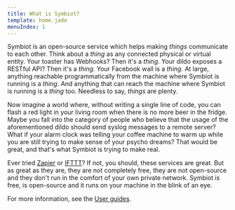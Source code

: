 ```yaml
---
title: What is Symbiot?
template: home.jade
menuIndex: 1
---
```


Symbiot is an open-source service which helps making _things_ communicate to each other. Think about a _thing_ as any connected physical or virtual entity. Your toaster has Webhooks? Then it's a _thing_. Your dildo exposes a RESTful API? Then it's a _thing_. Your Facebook wall is a _thing_. At large, anything reachable programmatically from the machine where Symbiot is running is a _thing_. And anything that can reach the machine where Symbiot is running is a _thing_ too. Needless to say, _things_ are plenty.

Now imagine a world where, without writing a single line of code, you can flash a red light in your living room when there is no more beer in the fridge. Maybe you fall into the category of people who believe that the usage of the aforementioned dildo should send syslog messages to a remote server? What if your alarm clock was telling your coffee machine to warm up while you are still trying to make sense of your psycho dreams? That would be great, and that's what Symbiot is trying to make real.

Ever tried [Zapier](https://zapier.com/) or [IFTTT](https://ifttt.com)? If not, you should, these services are great. But as great as they are, they are not completely free, they are not open-source and they don't run in the comfort of your own private network. Symbiot is free, is open-source and it runs on your machine in the blink of an eye.

For more information, see the [User guides](guides).
